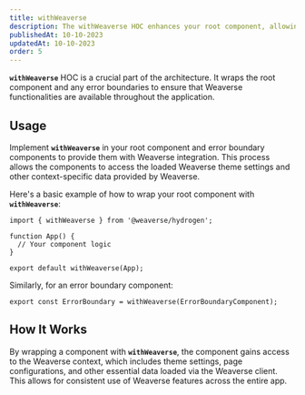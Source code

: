 ```yaml
---
title: withWeaverse
description: The withWeaverse HOC enhances your root component, allowing it to access Weaverse-specific properties and methods.
publishedAt: 10-10-2023
updatedAt: 10-10-2023
order: 5
---
```


**`withWeaverse`** HOC is a crucial part of the architecture. It wraps the root component and any error boundaries to
ensure that Weaverse functionalities are available throughout the application.

Usage
-----

Implement **`withWeaverse`** in your root component and error boundary components to provide them with Weaverse
integration. This process allows the components to access the loaded Weaverse theme settings and other context-specific
data provided by Weaverse.

Here's a basic example of how to wrap your root component with **`withWeaverse`**:

```tsx
import { withWeaverse } from '@weaverse/hydrogen';

function App() {
  // Your component logic
}

export default withWeaverse(App);
```

Similarly, for an error boundary component:

```tsx
export const ErrorBoundary = withWeaverse(ErrorBoundaryComponent);
```

How It Works
------------

By wrapping a component with **`withWeaverse`**, the component gains access to the Weaverse context, which includes
theme settings, page configurations, and other essential data loaded via the Weaverse client. This allows for consistent
use of Weaverse features across the entire app.